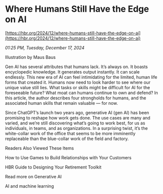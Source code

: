 # Where Humans Still Have the Edge on AI

[https://hbr.org/2024/12/where-humans-still-have-the-edge-on-ai](https://hbr.org/2024/12/where-humans-still-have-the-edge-on-ai)

*01:25 PM, Tuesday, December 17, 2024*

Illustration by Maus Baus

Gen AI has several attributes that humans lack. It’s always on. It boasts encyclopedic knowledge. It generates output instantly. It can scale endlessly. This new era of AI can feel intimidating for the limited, human life forms that created it. Humans now need to look harder to see where our unique value still lies. What tasks or skills might be difficult for AI for the foreseeable future? What moat can humans continue to own and defend? In this article, the author describes four strongholds for humans, and the associated human skills that remain valuable — for now.

Since ChatGPT’s launch two years ago, generative AI (gen AI) has been promising to reshape how work gets done. The use cases are many and varied, and we’re still discovering what’s going to work best, for us as individuals, in teams, and as organizations. In a surprising twist, it’s the white-collar work of the office that seems to be more imminently replaceable than the blue-collar work of the field and factory.

Readers Also Viewed These Items

How to Use Games to Build Relationships with Your Customers

HBR Guide to Designing Your Retirement Toolkit

Read more on Generative AI

AI and machine learning

